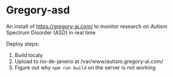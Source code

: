 # Gregory-asd

An install of https://gregory-ai.com/  to monitor research on Autism Spectrum Disorder (ASD) in real time

Deploy steps:

1. Build localy
2. Upload to rio-de-janeiro at /var/www/autism.gregory-ai.com/
3. Figure out why `npm run build` on the server is not working

